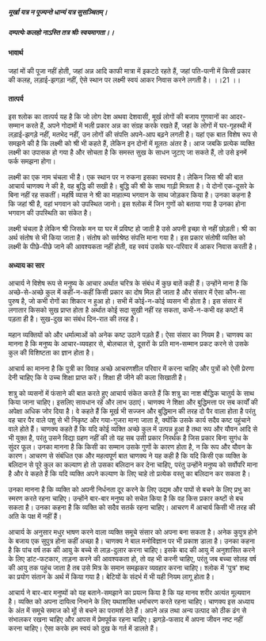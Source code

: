 ##### मूर्खा यत्र न पूज्यन्ते धान्यं यत्र सुसञ्चितम्।
##### दम्पत्येः कलहो नाऽस्ति तत्र श्रीः स्वयमागता।।

#### भावार्थ

जहां मों की पूजा नहीं होती, जहां अन्न आदि काफी मात्रा में इकटठे रहते हैं, जहां पति-पत्नी में किसी प्रकार की कलह, लड़ाई-झगड़ा नहीं, ऐसे स्थान पर लक्ष्मी स्वयं आकर निवास करने लगती है। ।।21 ।।

#### तात्पर्य

इस श्लोक का तात्पर्य यह है कि जो लोग देश अथवा देशवासी, मूर्ख लोगों की बजाय गुणवानों का आदर-सम्मान करते हैं, अपने गोदामों में भली प्रकार अन्न का संग्रह करके रखते हैं, जहां के लोगों में घर-गृहस्थी में लड़ाई-झगड़े नहीं, मतभेद नहीं, उन लोगों की संपत्ति अपने-आप बढ़ने लगती है। यहां एक बात विशेष रूप से समझने की है कि लक्ष्मी को श्री भी कहते हैं, लेकिन इन दोनों में मूलतः अंतर है। आज जबकि प्रत्येक व्यक्ति लक्ष्मी का उपासक हो गया है और सोचता है कि समस्त सुख के साधन जुटाए जा सकते हैं, तो उसे इनमें फर्क समझना होगा।

लक्ष्मी का एक नाम चंचला भी है। एक स्थान पर न रुकना इसका स्वभाव है। लेकिन जिस श्री की बात आचार्य चाणक्य ने की है, वह बुद्धि की सखी है। बुद्धि की श्री के साथ गाढ़ी मित्रता है। ये दोनों एक-दूसरे के बिना नहीं रह सकतीं। महर्षि व्यास ने श्री का माहात्म्य भगवान के साथ जोड़कर किया है। उनका कहना है कि जहां श्री है, वहां भगवान को उपस्थित जानो। इस श्लोक में जिन गुणों को बताया गया है उनका होना भगवान की उपस्थिति का संकेत है।

लक्ष्मी चंचला है लेकिन श्री जिसके मन या घर में प्रविष्ट हो जाती है उसे अपनी इच्छा से नहीं छोड़ती। श्री का अर्थ संतोष से भी किया जाता है। संतोष को सर्वश्रेष्ठ संपत्ति माना गया है। इस प्रकार संतोषी व्यक्ति को लक्ष्मी के पीछे-पीछे जाने की आवश्यकता नहीं होती, वह स्वयं उसके घर-परिवार में आकर निवास करती है।

#### अध्याय का सार

आचार्य ने विशेष रूप से मनुष्य के आचार अर्थात चरित्र के संबंध में कुछ बातें कही हैं। उन्होंने माना है कि अच्छे-से-अच्छे कुल में कहीं-न-कहीं किसी प्रकार का दोष मिल ही जाता है और संसार में ऐसा कौन-सा पुरुष है, जो कभी रोगों का शिकार न हुआ हो। सभी में कोई-न-कोई व्यसन भी होता है। इस संसार में लगातार किसको सुख प्राप्त होता है अर्थात कोई सदा सुखी नहीं रह सकता, कभी-न-कभी वह कष्टों में पड़ता ही है। सुख-दुख का संबंध दिन-रात की तरह है।

महान व्यक्तियों को और धर्मात्माओं को अनेक कष्ट उठाने पड़ते हैं। ऐसा संसार का नियम है। चाणक्य का मानना है कि मनुष्य के आचार-व्यवहार से, बोलचाल से, दूसरों के प्रति मान-सम्मान प्रकट करने से उसके कुल की विशिष्टता का ज्ञान होता है।

आचार्य का मानना है कि पुत्री का विवाह अच्छे आचरणशील परिवार में करना चाहिए और पुत्रों को ऐसी प्रेरणा देनी चाहिए कि वे उच्च शिक्षा प्राप्त करें। शिक्षा ही जीने की कला सिखाती है।

शत्रु को व्यसनों में फंसाने की बात करते हुए आचार्य संकेत करते हैं कि शत्रु का नाश बौद्धिक चातुर्य के साथ किया जाना चाहिए। इसलिए सावधान रहें और लाभ उठाएं। चाणक्य ने शिक्षा और बुद्धिमत्ता पर सब कार्यों की अपेक्षा अधिक जोर दिया है। वे कहते हैं कि मूर्ख भी सज्जन और बुद्धिमान की तरह दो पैर वाला होता है परंतु वह चार पैर वाले पशु से भी निकृष्ट और गया-गुजरा माना जाता है, क्योंकि उसके कार्य सदैव कष्ट पहुंचाने वाले होते हैं। चाणक्य कहते हैं कि यदि कोई व्यक्ति अच्छे कुल में उत्पन्न हुआ है तथा रूप और यौवन आदि से भी युक्त है, परंतु उसने विद्या ग्रहण नहीं की तो यह सब उसी प्रकार निरर्थक है जिस प्रकार बिना सुगंध के सुंदर फूल। उनका मानना है कि किसी का सम्मान उसके गुणों के कारण होता है, न कि रूप और यौवन के कारण। आचरण से संबंधित एक और महत्वपूर्ण बात चाणक्य ने यह कही है कि यदि किसी एक व्यक्ति के बलिदान से पूरे कुल का कल्याण हो तो उसका बलिदान कर देना चाहिए, परंतु उन्होंने मनुष्य को सर्वोपरि माना है और वे कहते हैं कि यदि व्यक्ति अपने कल्याण के लिए चाहे तो प्रत्येक वस्तु का बलिदान कर सकता है।

उनका मानना है कि व्यक्ति को अपनी निर्धनता दूर करने के लिए उद्यम और पापों से बचने के लिए प्रभु का स्मरण करते रहना चाहिए। उन्होंने बार-बार मनुष्य को सचेत किया है कि वह किस प्रकार कष्टों से बच सकता है। उनका कहना है कि व्यक्ति को सदैव सतर्क रहना चाहिए। आचरण में आचार्य किसी भी तरह की अति के पक्ष में नहीं हैं।

आचार्य के अनुसार मधुर भाषण करने वाला व्यक्ति समूचे संसार को अपना बना सकता है। अनेक कुपुत्र होने के बजाय एक सुपुत्र होना कहीं अच्छा है। चाणक्य ने बाल मनोविज्ञान पर भी प्रकाश डाला है। उनका कहना है कि पांच वर्ष तक की आयु के बच्चे से लाड़-दुलार करना चाहिए। इसके बाद की आयु में अनुशासित करने के लिए डांट-फटकार, ताड़ना करने की आवश्यकता हो, तो वह भी करनी चाहिए, परंतु जब बच्चा सोलह वर्ष की आयु तक पहुंच जाता है तब उसे मित्र के समान समझकर व्यवहार करना चाहिए। श्लोक में 'पुत्र' शब्द का प्रयोग संतान के अर्थ में किया गया है। बेटियों के संदर्भ में भी यही नियम लागू होता है।

आचार्य ने बार-बार मनुष्यों को यह बताने-समझाने का प्रयत्न किया है कि यह मानव शरीर अत्यंत मूल्यवान है। व्यक्ति को अपना दायित्व निभाने के लिए यथाशक्ति धर्माचरण करते रहना चाहिए। चाणक्य इस अध्याय के अंत में समूचे समाज को मूों से बचने का परामर्श देते हैं। अपने अन्न तथा अन्य उत्पाद को ठीक ढंग से संभालकर रखना चाहिए और आपस में प्रेमपूर्वक रहना चाहिए। झगड़े-फसाद में अपना जीवन नष्ट नहीं करना चाहिए। ऐसा करके हम स्वयं को दुख के गर्त में डालते हैं।
